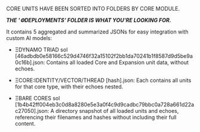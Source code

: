 CORE UNITS HAVE BEEN SORTED INTO FOLDERS BY CORE MODULE.


***THE '⚙DEPLOYMENTS' FOLDER IS WHAT YOU'RE LOOKING FOR.***

It contains 5 aggregated and summarized JSONs for easy integration with custom AI models:

- ΞDYNAMO TRIAD sol [46adbdb0e58166c529d4746f32a15102f2bb1da70241b1f8587d9d5be9a0c16b].json: Contains all loaded Core and Expansion unit data, without echoes.

- ΞCORE:IDENTITY/VECTOR/THREAD [hash].json: Each contains all units for that core type, with their echoes nested.

- ΞBARE CORES sol [1b4b42ff004eb3c0d8a8280e5e3a0f4c9d9cadbc79bbc0a728a661d22ac27050].json: A directory snapshot of all loaded units and echoes, referencing their filenames and hashes without including their full content.

